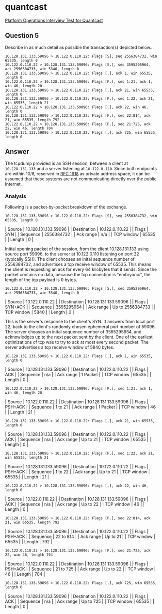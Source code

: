 # quantcast
[Platform Operations Interview Test for Quantcast](../../master/README.md)

## Question 5
Describe in as much detail as possible the transaction(s) depicted below...
```
10.128.131.133.59096 > 10.122.0.110.22: Flags [S], seq 2556384732, win 65535, length 0
10.122.0.110.22 > 10.128.131.133.59096: Flags [S.], seq 3595295964, ack 2556384733, win 5840, length 0
10.128.131.133.59096 > 10.122.0.110.22: Flags [.], ack 1, win 65535, length 0
10.122.0.110.22 > 10.128.131.133.59096: Flags [P.], seq 1:21, ack 1, win 46, length 20
10.128.131.133.59096 > 10.122.0.110.22: Flags [.], ack 21, win 65535, length 0
10.128.131.133.59096 > 10.122.0.110.22: Flags [P.], seq 1:22, ack 21, win 65535, length 21
10.122.0.110.22 > 10.128.131.133.59096: Flags [.], ack 22, win 46, length 0
10.128.131.133.59096 > 10.122.0.110.22: Flags [P.], seq 22:814, ack 21, win 65535, length 792
10.122.0.110.22 > 10.128.131.133.59096: Flags [P.], seq 21:725, ack 22, win 46, length 704
10.128.131.133.59096 > 10.122.0.110.22: Flags [.], ack 725, win 65535, length 0
```


## Answer
The tcpdump provided is an SSH session, between a client at `10.128.131.133` and a server listening at `10.122.0.110`. Since both endpoints are within 10/8, reserved in [RFC 1918](https://tools.ietf.org/html/rfc1918) as private address space, it can be assumed that these systems are not communicating directly over the public Internet. 


### Analysis
Following is a packet-by-packet breakdown of the exchange.

`10.128.131.133.59096 > 10.122.0.110.22: Flags [S], seq 2556384732, win 65535, length 0`

| Source      | 10.128.131.133.59096 |
| Destination | 10.122.0.110.22      |
| Flags       | SYN                  |
| Sequence    | 2556384732           |
| Ack range   | n/a                  |
| TCP window  | 65535                |
| Length      | 0                    |

Initial opening packet of the session, from the client 10.128.131.133 using source port 59096, to the server at 10.122.0.110 listening on port 22 (typically SSH). The client chooses an inital sequence number of 2556384732, and advertises a tcp receive window of 65535. This means the client is requesting an ack for every 64 kilobytes that it sends. Since the packet contains no data, because the tcp connection is "embryonic", the length of the tcp payload is 0 bytes.


`10.122.0.110.22 > 10.128.131.133.59096: Flags [S.], seq 3595295964, ack 2556384733, win 5840, length 0`

| Source      | 10.122.0.110.22      |
| Destination | 10.128.131.133.59096 |
| Flags       | SYN+ACK              |
| Sequence    | 3595295964           |
| Ack range   | Up to 2556384733     |
| TCP window  | 5840                 |
| Length      | 0                    |

This is the server's response to the client's SYN. It answers from local port 22, back to the client's randomly chosen ephemeral port number of 59096. The server chooses an inital sequence number of 3595295964, and acknowledges up to the next packet sent by the client. One of the earliest optimizations of tcp was to try to ack at most every second packet. The server advertises a tcp receive window of 5840 bytes.


`10.128.131.133.59096 > 10.122.0.110.22: Flags [.], ack 1, win 65535, length 0`

| Source      | 10.128.131.133.59096 |
| Destination | 10.122.0.110.22      |
| Flags       | ACK                  |
| Sequence    | n/a                  |
| Ack range   | 1 Packet             |
| TCP window  | 65535                |
| Length      | 0                    |



`10.122.0.110.22 > 10.128.131.133.59096: Flags [P.], seq 1:21, ack 1, win 46, length 20`

| Source      | 10.122.0.110.22      |
| Destination | 10.128.131.133.59096 |
| Flags       | PSH+ACK              |
| Sequence    | 1 to 21              |
| Ack range   | 1 Packet             |
| TCP window  | 46                   |
| Length      | 21                   |



`10.128.131.133.59096 > 10.122.0.110.22: Flags [.], ack 21, win 65535, length 0`

| Source      | 10.128.131.133.59096 |
| Destination | 10.122.0.110.22      |
| Flags       | ACK                  |
| Sequence    | n/a                  |
| Ack range   | Up to 21             |
| TCP window  | 65535                |
| Length      | 0                    |



`10.128.131.133.59096 > 10.122.0.110.22: Flags [P.], seq 1:22, ack 21, win 65535, length 21`

| Source      | 10.128.131.133.59096 |
| Destination | 10.122.0.110.22      |
| Flags       | PSH+ACK              |
| Sequence    | 1 to 22              |
| Ack range   | Up to 21             |
| TCP window  | 65535                |
| Length      | 21                   |



`10.122.0.110.22 > 10.128.131.133.59096: Flags [.], ack 22, win 46, length 0`

| Source      | 10.122.0.110.22      |
| Destination | 10.128.131.133.59096 |
| Flags       | ACK                  |
| Sequence    | n/a                  |
| Ack range   | Up to 22             |
| TCP window  | 46                   |
| Length      | 0                    |



`10.128.131.133.59096 > 10.122.0.110.22: Flags [P.], seq 22:814, ack 21, win 65535, length 792`

| Source      | 10.128.131.133.59096 |
| Destination | 10.122.0.110.22      |
| Flags       | PSH+ACK              |
| Sequence    | 22 to 814            |
| Ack range   | Up to 21             |
| TCP window  | 65535                |
| Length      | 792                  |



`10.122.0.110.22 > 10.128.131.133.59096: Flags [P.], seq 21:725, ack 22, win 46, length 704`

| Source      | 10.122.0.110.22      |
| Destination | 10.128.131.133.59096 |
| Flags       | PSH+ACK              |
| Sequence    | 21 to 725            |
| Ack range   | Up to 22             |
| TCP window  | 46                   |
| Length      | 704                  |



`10.128.131.133.59096 > 10.122.0.110.22: Flags [.], ack 725, win 65535, length 0`

| Source      | 10.128.131.133.59096 |
| Destination | 10.122.0.110.22      |
| Flags       | ACK                  |
| Sequence    | n/a                  |
| Ack range   | Up to 725            |
| TCP window  | 65535                |
| Length      | 0                    |



